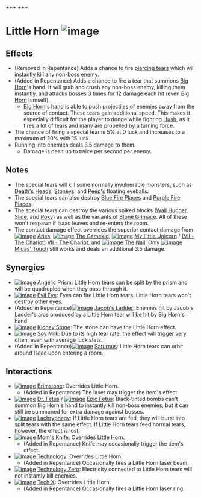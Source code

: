 +++
+++

 # Little Horn ![image](/image/Little_Horn_(Item).png) 

Effects
---------


* (Removed in Repentance) Adds a chance to fire [piercing tears](/wiki/Tear_Effects#Piercing "Tear Effects") which will instantly kill any non-boss enemy.
* (Added in Repentance) Adds a chance to fire a tear that summons [Big Horn](/wiki/Big_Horn "Big Horn")'s hand. It will grab and crush any non-boss enemy, killing them instantly, and attacks bosses 3 times for 12 damage each hit (even [Big Horn](/wiki/Big_Horn "Big Horn") himself).
	+ [Big Horn](/wiki/Big_Horn "Big Horn")'s hand is able to push projectiles of enemies away from the source of contact. These tears gain additional speed. This makes it especially difficult for the player to dodge while fighting [Hush](/wiki/Hush "Hush"), as it fires a lot of tears and many are propelled by a turning force.
* The chance of firing a special tear is 5% at 0 luck and increases to a maximum of 20% with 15 luck.
* Running into enemies deals 3.5 damage to them.
	+ Damage is dealt up to twice per second per enemy.


Notes
-------


* The special tears will kill some normally invulnerable monsters, such as [Death's Heads](/wiki/Death%27s_Head "Death's Head"), [Stoneys](/wiki/Stoney "Stoney"), and [Peep's](/wiki/Peep "Peep") floating eyeballs.
* The special tears can also destroy [Blue Fire Places](/wiki/Blue_Fire_Place "Blue Fire Place") and [Purple Fire Places](/wiki/Purple_Fire_Place "Purple Fire Place").
* The special tears can destroy the various spiked blocks ([Wall Hugger](/wiki/Wall_Hugger "Wall Hugger"), [Slide](/wiki/Slide "Slide"), and [Poky](/wiki/Poky "Poky")) as well as the variants of [Stone Grimace](/wiki/Stone_Grimace "Stone Grimace"). All of these won't respawn if Isaac leaves and re-enters the room.
* The contact damage effect overrides the superior contact damage from [![image](/image/Aries.png)](/wiki/Aries "Aries") [Aries](/wiki/Aries "Aries"), [![image](/image/The_Gamekid.png)](/wiki/The_Gamekid "The Gamekid") [The Gamekid](/wiki/The_Gamekid "The Gamekid"), [![image](/image/My_Little_Unicorn.png)](/wiki/My_Little_Unicorn "My Little Unicorn") [My Little Unicorn](/wiki/My_Little_Unicorn "My Little Unicorn") / [(VII - The Chariot)](/wiki/Cards_and_Runes "VII - The Chariot") [VII - The Chariot](/wiki/Cards_and_Runes "Cards and Runes"), and [![image](/image/The_Nail.png)](/wiki/The_Nail "The Nail") [The Nail](/wiki/The_Nail "The Nail"). Only [![image](/image/Midas%27_Touch.png)](/wiki/Midas%27_Touch "Midas' Touch") [Midas' Touch](/wiki/Midas%27_Touch "Midas' Touch") still works and deals an additional 3.5 damage.


Synergies
-----------


* [![image](/image/Angelic_Prism.png)](/wiki/Angelic_Prism "Angelic Prism") [Angelic Prism](/wiki/Angelic_Prism "Angelic Prism"): Little Horn tears can be split by the prism and will be quadrupled when they pass through it.
* [![image](/image/Evil_Eye.png)](/wiki/Evil_Eye "Evil Eye") [Evil Eye](/wiki/Evil_Eye "Evil Eye"): Eyes can fire Little Horn tears. Little Horn tears won't destroy other eyes.
* (Added in Repentance)[![image](/image/Jacob%27s_Ladder.png)](/wiki/Jacob%27s_Ladder "Jacob's Ladder") [Jacob's Ladder](/wiki/Jacob%27s_Ladder "Jacob's Ladder"): Enemies hit by Jacob's Ladder's arcs produced by a Little Horn tear will be hit by Big Horn's hand.
* [![image](/image/Kidney_Stone.png)](/wiki/Kidney_Stone "Kidney Stone") [Kidney Stone](/wiki/Kidney_Stone "Kidney Stone"): The stone can have the Little Horn effect.
* [![image](/image/Soy_Milk.png)](/wiki/Soy_Milk "Soy Milk") [Soy Milk](/wiki/Soy_Milk "Soy Milk"): Due to its high tear rate, the effect will trigger very often, even with average luck stats.
* (Added in Repentance)[![image](/image/Saturnus.png)](/wiki/Saturnus "Saturnus") [Saturnus](/wiki/Saturnus "Saturnus"): Little Horn tears can orbit around Isaac upon entering a room.


Interactions
--------------


* [![image](/image/Brimstone.png)](/wiki/Brimstone "Brimstone") [Brimstone](/wiki/Brimstone "Brimstone"): Overrides Little Horn.
	+ (Added in Repentance) The laser may trigger the item's effect.
* [![image](/image/Dr._Fetus.png)](/wiki/Dr._Fetus "Dr. Fetus") [Dr. Fetus](/wiki/Dr._Fetus "Dr. Fetus") / [![image](/image/Epic_Fetus.png)](/wiki/Epic_Fetus "Epic Fetus") [Epic Fetus](/wiki/Epic_Fetus "Epic Fetus"): Black-tinted bombs can't summon Big Horn's hand to instantly kill non-boss enemies, but it can still be summoned for extra damage against bosses.
* [![image](/image/Lachryphagy.png)](/wiki/Lachryphagy "Lachryphagy") [Lachryphagy](/wiki/Lachryphagy "Lachryphagy"): If Little Horn tears are fed, they will burst into split tears with the same effect. If Little Horn tears feed normal tears, however, the effect is lost.
* [![image](/image/Mom%27s_Knife.png)](/wiki/Mom%27s_Knife "Mom's Knife") [Mom's Knife](/wiki/Mom%27s_Knife "Mom's Knife"): Overrides Little Horn.
	+ (Added in Repentance) Knife may occasionally trigger the item's effect.
* [![image](/image/Technology.png)](/wiki/Technology "Technology") [Technology](/wiki/Technology "Technology"): Overrides Little Horn.
	+ (Added in Repentance) Occasionally fires a Little Horn laser beam.
* [![image](/image/Technology_Zero.png)](/wiki/Technology_Zero "Technology Zero") [Technology Zero](/wiki/Technology_Zero "Technology Zero"): Electricity connected to Little Horn tears will not instantly kill enemies.
* [![image](/image/Tech_X.png)](/wiki/Tech_X "Tech X") [Tech X](/wiki/Tech_X "Tech X"): Overrides Little Horn.
	+ (Added in Repentance) Occasionally fires a Little Horn laser ring.



